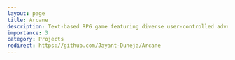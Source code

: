 ```yaml
---
layout: page
title: Arcane
description: Text-based RPG game featuring diverse user-controlled adventurers, various creatures to combat, a range of treasures to collect, and four distinct floors to explore. Implemented key Software design patterns, including Observer, Decorator, Singleton, Factory, and Strategy, to enhance the game's architecture and functionality.
importance: 3
category: Projects
redirect: https://github.com/Jayant-Duneja/Arcane
---
```

